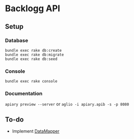 # Backlogg API

## Setup

### Database
```
bundle exec rake db:create
bundle exec rake db:migrate
bundle exec rake db:seed
```

### Console
`bundle exec rake console`

### Documentation
`apiary preview --server` or `aglio -i apiary.apib -s -p 8080`

## To-do
- Implement [DataMapper](http://datamapper.org/)